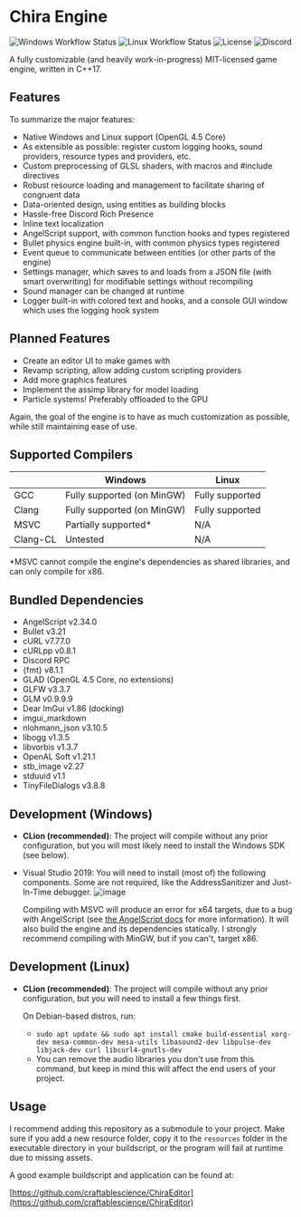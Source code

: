 # Chira Engine
![Windows Workflow Status](https://img.shields.io/github/workflow/status/craftablescience/ChiraEngine/Build%20(Windows)?label=Windows)
![Linux Workflow Status](https://img.shields.io/github/workflow/status/craftablescience/ChiraEngine/Build%20(Linux)?label=Linux)
![License](https://img.shields.io/github/license/craftablescience/ChiraEngine?label=License)
![Discord](https://img.shields.io/discord/678074864346857482?label=Discord&logo=Discord&logoColor=%23FFFFFF)

A fully customizable (and heavily work-in-progress) MIT-licensed game engine, written in C++17.

## Features
To summarize the major features:
- Native Windows and Linux support (OpenGL 4.5 Core)
- As extensible as possible: register custom logging hooks, sound providers, resource types and providers, etc.
- Custom preprocessing of GLSL shaders, with macros and #include directives
- Robust resource loading and management to facilitate sharing of congruent data
- Data-oriented design, using entities as building blocks
- Hassle-free Discord Rich Presence
- Inline text localization
- AngelScript support, with common function hooks and types registered
- Bullet physics engine built-in, with common physics types registered
- Event queue to communicate between entities (or other parts of the engine)
- Settings manager, which saves to and loads from a JSON file (with smart overwriting) for modifiable settings without recompiling
- Sound manager can be changed at runtime
- Logger built-in with colored text and hooks, and a console GUI window which uses the logging hook system

## Planned Features
- Create an editor UI to make games with
- Revamp scripting, allow adding custom scripting providers
- Add more graphics features
- Implement the assimp library for model loading
- Particle systems! Preferably offloaded to the GPU

Again, the goal of the engine is to have as much customization as possible, while still maintaining ease of use.

## Supported Compilers

|          | Windows                    | Linux            |
|----------|----------------------------|------------------|
| GCC      | Fully supported (on MinGW) | Fully supported  |
| Clang    | Fully supported (on MinGW) | Fully supported  |
| MSVC     | Partially supported*       | N/A              |
| Clang-CL | Untested                   | N/A              |
*MSVC cannot compile the engine's dependencies as
shared libraries, and can only compile for x86.

## Bundled Dependencies
- AngelScript v2.34.0
- Bullet v3.21
- cURL v7.77.0
- cURLpp v0.8.1
- Discord RPC
- {fmt} v8.1.1
- GLAD (OpenGL 4.5 Core, no extensions)
- GLFW v3.3.7
- GLM v0.9.9.9
- Dear ImGui v1.86 (docking)
- imgui_markdown
- nlohmann_json v3.10.5
- libogg v1.3.5
- libvorbis v1.3.7
- OpenAL Soft v1.21.1
- stb_image v2.27
- stduuid v1.1
- TinyFileDialogs v3.8.8

## Development (Windows)
- **CLion (recommended)**: The project will compile without any prior configuration, but you will most likely need to install the Windows SDK (see below).

- Visual Studio 2019: You will need to install (most of) the following components. Some are not required, like the AddressSanitizer and Just-In-Time debugger.
  ![image](https://user-images.githubusercontent.com/26600014/128105644-cfa92f30-dc96-4476-a4c9-8d8b5f3ce129.png)
  
  Compiling with MSVC will produce an error for x64 targets, due to a bug with AngelScript (see [the AngelScript docs](https://www.angelcode.com/angelscript/sdk/docs/manual/doc_compile_lib.html#doc_compile_win64) for more information).
  It will also build the engine and its dependencies statically.
  I strongly recommend compiling with MinGW, but if you can't, target x86.

## Development (Linux)
- **CLion (recommended)**: The project will compile without any prior configuration, but you will need to install a few things first.
  
  On Debian-based distros, run:
  - `sudo apt update && sudo apt install cmake build-essential xorg-dev mesa-common-dev mesa-utils libasound2-dev libpulse-dev libjack-dev curl libcurl4-gnutls-dev`
  - You can remove the audio libraries you don't use from this command, but keep in mind this will affect the end users of your project.

## Usage
I recommend adding this repository as a submodule to your project.
Make sure if you add a new resource folder, copy it to the `resources` folder in the executable directory in your buildscript, or the program will fail at runtime due to missing assets.

A good example buildscript and application can be found at:

[https://github.com/craftablescience/ChiraEditor](https://github.com/craftablescience/ChiraEditor)
